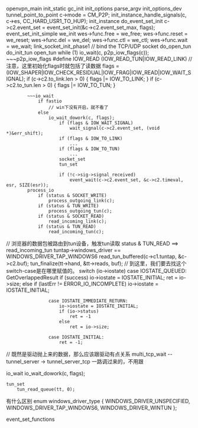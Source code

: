 

openvpn_main
    init_static
    gc_init
    init_options
    parse_argv
    init_options_dev
    tunnel_point_to_point
        c->mode = CM_P2P;
        init_instance_handle_signals(c, c->es, CC_HARD_USR1_TO_HUP);
            init_instance
                do_event_set_init
                    c->c2.event_set = event_set_init(&c->c2.event_set_max, flags);
                        event_set_init_simple
                            we_init
                                wes->func.free = we_free;
                                wes->func.reset = we_reset;
                                wes->func.del = we_del;
                                wes->func.ctl = we_ctl;
                                wes->func.wait = we_wait;
                link_socket_init_phase1 // bind the TCP/UDP socket
                do_open_tun
                    do_init_tun
                    open_tun
        while (1)
            io_wait(c, p2p_iow_flags(c));
            ~~~p2p_iow_flags
                #define IOW_READ  (IOW_READ_TUN|IOW_READ_LINK) // 注意，这里初始化flags时就包括了读数据
                flags = (IOW_SHAPER|IOW_CHECK_RESIDUAL|IOW_FRAG|IOW_READ|IOW_WAIT_SIGNAL);
                if (c->c2.to_link.len > 0)
                {
                    flags |= IOW_TO_LINK;
                }
                if (c->c2.to_tun.len > 0)
                {
                    flags |= IOW_TO_TUN;
                }

            ~~~io_wait
                if fastio
                    // win下没有开启，就不看了
                else
                    io_wait_dowork(c, flags);
                        if (flags & IOW_WAIT_SIGNAL)
                            wait_signal(c->c2.event_set, (void *)&err_shift);
                        if (flags & IOW_TO_LINK)
                            ...
                        if (flags & IOW_TO_TUN)
                            ...
                        socket_set
                        tun_set

                        if (!c->sig->signal_received)
                            event_wait(c->c2.event_set, &c->c2.timeval, esr, SIZE(esr));
            process_io
                if (status & SOCKET_WRITE)
                    process_outgoing_link(c);
                if (status & TUN_WRITE)
                    process_outgoing_tun(c);
                if (status & SOCKET_READ)
                    read_incoming_link(c);
                if (status & TUN_READ)
                    read_incoming_tun(c);

// 浏览器的数据包被路由到tun设备，触发tun读取
status & TUN_READ ==> read_incoming_tun
    tuntap->windows_driver == WINDOWS_DRIVER_TAP_WINDOWS6
        read_tun_buffered(c->c1.tuntap, &c->c2.buf);
            tun_finalize(tt->hand, &tt->reads, buf);
                // 到这里，我们要去找这个switch-case是在哪里赋值的。
                switch (io->iostate)
                    case IOSTATE_QUEUED:
                        GetOverlappedResult
                        if (success)
                            io->iostate = IOSTATE_INITIAL;
                            ret = io->size;
                        else
                            if (lastErr != ERROR_IO_INCOMPLETE)
                                io->iostate = IOSTATE_INITIAL;

                    case IOSTATE_IMMEDIATE_RETURN:
                        io->iostate = IOSTATE_INITIAL;
                        if (io->status)
                            ret = -1
                        else
                            ret = io->size;

                    case IOSTATE_INITIAL:
                        ret = -1;

// 既然是驱动抛上来的数据，那么应该跟驱动有点关系
multi_tcp_wait -- tunnel_server -> tunnel_server_tcp 一路调过来的，不用跟

io_wait
io_wait_dowork(c, flags);

    tun_set
        tun_read_queue(tt, 0);

有什么区别
enum windows_driver_type {
    WINDOWS_DRIVER_UNSPECIFIED,
    WINDOWS_DRIVER_TAP_WINDOWS6,
    WINDOWS_DRIVER_WINTUN
};

event_set_functions

